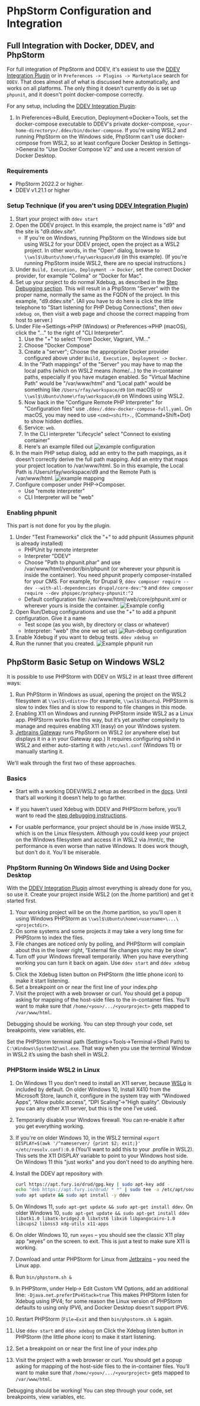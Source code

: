 # PhpStorm Configuration and Integration

## Full Integration with Docker, DDEV, and PhpStorm

For full integration of PhpStorm and DDEV, it's easiest to use the [DDEV Integration Plugin](https://plugins.jetbrains.com/plugin/18813-ddev-integration) or in `Preferences -> Plugins -> Marketplace` search for `DDEV`. That does almost all of what is discussed here automatically, and works on all platforms. The only thing it doesn't currently do is set up `phpunit`, and it doesn't point docker-compose correctly.

For any setup, including the [DDEV Integration Plugin](https://plugins.jetbrains.com/plugin/18813-ddev-integration):

1. In Preferences->Build, Execution, Deployment->Docker->Tools, set the docker-compose executable to DDEV's private docker-compose, `<your-home-directory>/.ddev/bin/docker-compose`. If you're using WSL2 and running PhpStorm on the Windows side, PhpStorm can't use docker-compose from WSL2, so at least configure Docker Desktop in Settings->General to "Use Docker Compose V2" and use a recent version of Docker Desktop.

### Requirements

- PhpStorm 2022.2 or higher.
- DDEV v1.21.1 or higher

### Setup Technique (if you aren't using [DDEV Integration Plugin](https://plugins.jetbrains.com/plugin/18813-ddev-integration))

1. Start your project with `ddev start`
2. Open the DDEV project. In this example, the project name is "d9" and the site is "d9.ddev.site".
    - If you're on Windows, running PhpStorm on the Windows side but  using WSL2 for your DDEV project, open the project as a WSL2 project. In other words, in the "Open" dialog, browse to `\\wsl$\Ubuntu\home\rfay\workspace\d9` (in this example). (If you're running PhpStorm inside WSL2, there are no special instructions.)
3. Under `Build, Execution, Deployment -> Docker`, set the correct Docker provider, for example "Colima" or "Docker for Mac".
4. Set up your project to do normal Xdebug, as described in the [Step Debugging section](../debugging-profiling/step-debugging.md). This will result in a PhpStorm "Server" with the proper name, normally the same as the FQDN of the project. In this example, "d9.ddev.site". (All you have to do here is click the little telephone to "Start listening for PHP Debug Connections", then `ddev xdebug on`, then visit a web page and choose the correct mapping from host to server.)
5. Under File→Settings→PHP (Windows) or Preferences→PHP (macOS), click the "..." to the right of "CLI Interpreter".
    1. Use the "+" to select "From Docker, Vagrant, VM..."
    2. Choose "Docker Compose"
    3. Create a "server"; Choose the appropriate Docker provider configured above under `Build, Execution, Deployment -> Docker`.
    4. In the "Path mappings" of the "Server" you may have to map the local paths (which on WSL2 means /home/...) to the in-container paths, especially if you have mutagen enabled. So "Virtual Machine Path" would be "/var/www/html" and "Local path" would be something like `/Users/rfay/workspace/d9` (on macOS) or `\\wsl$\Ubuntu\home\rfay\workspace\d9` on Windows using WSL2.
    5. Now back in the "Configure Remote PHP Interpreter" for "Configuration files" use `.ddev/.ddev-docker-compose-full.yaml`. On macOS, you may need to use `<cmd><shift>.`, (Command+Shift+Dot) to show hidden dotfiles.
    6. Service: `web`.
    7. In the CLI interpreter "Lifecycle" select "Connect to existing container"
    8. Here's an example filled out ![example configuration](images/cli_interpreter.png)
6. In the main PHP setup dialog, add an entry to the path mappings, as it doesn't correctly derive the full path mapping. Add an entry that maps your project location to /var/www/html. So in this example, the Local Path is /Users/rfay/workspace/d9 and the Remote Path is /var/www/html. ![example mapping](images/mapping.png)
7. Configure composer under PHP→Composer.
    - Use "remote interpreter"
    - CLI Interpreter will be "web"

### Enabling phpunit

This part is not done for you by the plugin.

1. Under "Test Frameworks" click the "+" to add phpunit (Assumes phpunit is already installed)
    - PHPUnit by remote interpreter
    - Interpreter "DDEV"
    - Choose "Path to phpunit.phar" and use /var/www/html/vendor/bin/phpunit (or wherever your phpunit is inside the container). You need phpunit properly composer-installed for your CMS. For example, for Drupal 9, `ddev composer require --dev --with-all-dependencies drupal/core-dev:^9`  and `ddev composer require --dev phpspec/prophecy-phpunit:^2`
    - Default configuration file: /var/www/html/web/core/phpunit.xml or wherever yours is inside the container.
   ![Example config](images/phpunit_setup.png)
2. Open Run/Debug configurations and use the "+" to add a phpunit configuration. Give it a name
    - Test scope (as you wish, by directory or class or whatever)
    - Interpreter: "web" (the one we set up)
   ![Run-debug configuration](images/run_debug_config.png)
3. Enable Xdebug if you want to debug tests. `ddev xdebug on`
4. Run the runner that you created. ![Example phpunit run](images/example_phpunit_run.png)

## PhpStorm Basic Setup on Windows WSL2

It is possible to use PHPStorm with DDEV on WSL2 in at least three different ways:

1. Run  PhPStorm in Windows as usual, opening the project on the WSL2 filesystem at `\\wsl$\<distro>`  (for example, `\\wsl$\Ubuntu`). PHPStorm is slow to index files and is slow to respond to file changes in this mode.
2. Enabling X11 on Windows and running PHPStorm inside WSL2 as a Linux app. PHPStorm works fine this way, but it’s yet another complexity to manage and requires enabling X11 (easy) on your Windows system.
3. [Jetbrains Gateway](https://www.jetbrains.com/remote-development/gateway/) runs PhpStorm on WSL2 (or anywhere else) but displays it in a in your Gateway app.) It requires configuring sshd in WSL2 and either auto-starting it with `/etc/wsl.conf` (Windows 11) or manually starting it.

We’ll walk through the first two of these approaches.

### Basics

- Start with a working DDEV/WSL2 setup as described in the [docs](../install/ddev-installation.md). Until that’s all working it doesn’t help to go farther.

- If you haven’t used Xdebug with DDEV and PHPStorm before, you’ll want to read the [step debugging instructions](../debugging-profiling/step-debugging.md).

- For usable performance, your project should be in `/home` inside WSL2, which is on the Linux filesystem. Although you could keep your project on the Windows filesystem and access it in WSL2 via /mnt/c, the performance is even worse than native Windows. It does work though, but don't do it. You'll be miserable.

### PhpStorm Running On Windows Side and Using Docker Desktop

With the [DDEV Integration Plugin](https://plugins.jetbrains.com/plugin/18813-ddev-integration) almost everything is already done for you, so use it. Create your project inside WSL2 (on the /home partition) and get it started first.

1. Your working project will be on the /home partition, so you’ll open it using Windows PHPStorm as `\\wsl$\Ubuntu\home\<username>\...\<projectdir>`.
2. On some systems and some projects it may take a very long time for PHPStorm to index the files.
3. File changes are noticed only by polling, and PHPStorm will complain about this in the lower right, “External file changes sync may be slow”.
4. Turn off your Windows firewall temporarily. When you have everything working you can turn it back on again.
Use `ddev start` and `ddev xdebug on`
5. Click the Xdebug listen button on PHPStorm (the little phone icon) to make it start listening.
6. Set a breakpoint on or near the first line of your index.php
7. Visit the project with a web browser or curl. You should get a popup asking for mapping of the host-side files to the in-container files. You’ll want to make sure that `/home/<you>/.../<yourproject>` gets mapped to `/var/www/html`.

Debugging should be working. You can step through your code, set breakpoints, view variables, etc.

Set the PHPStorm terminal path (Settings→Tools→Terminal→Shell Path) to `C:\Windows\System32\wsl.exe`. That way when you use the terminal Window in WSL2 it’s using the bash shell in WSL2.

### PHPStorm inside WSL2 in Linux

1. On Windows 11 you don't need to install an X11 server, because [WSLg](https://github.com/microsoft/wslg) is included by default. On older Windows 10, Install X410 from the Microsoft Store, launch it, configure in the system tray with “Windowed Apps”, “Allow public access”, “DPI Scaling”→”High quality”. Obviously you can any other X11 server, but this is the one I’ve used.
2. Temporarily disable your Windows firewall. You can re-enable it after you get everything working.
3. If you're on older Windows 10, in the WSL2 terminal `export DISPLAY=$(awk '/^nameserver/ {print $2; exit;}' </etc/resolv.conf):0.0` (You’ll want to add this to your .profile in WSL2). This sets the X11 DISPLAY variable to point to your Windows host side. On Windows 11 this "just works" and you don't need to do anything here.
4. Install the DDEV apt repository with

    ```bash
    curl https://apt.fury.io/drud/gpg.key | sudo apt-key add -
    echo "deb https://apt.fury.io/drud/ * *" | sudo tee -a /etc/apt/sources.list.d/ddev.list
    sudo apt update && sudo apt install -y ddev
    ```

5. On Windows 11, `sudo apt-get update && sudo apt-get install ddev`. On older Windows 10, `sudo apt-get update && sudo apt-get install ddev libatk1.0 libatk-bridge2.0 libxtst6 libxi6 libpangocairo-1.0 libcups2 libnss3 xdg-utils x11-apps`
6. On older Windows 10, run `xeyes` – you should see the classic X11 play app “xeyes” on the screen. <ctrl-c> to exit. This is just a test to make sure X11 is working.
7. Download and untar PHPStorm for Linux from [Jetbrains](https://www.jetbrains.com/phpstorm/download/#section=linux) – you need the Linux app.
8. Run `bin/phpstorm.sh &`
9. In PHPStorm, under Help→ Edit Custom VM Options, add an additional line: `-Djava.net.preferIPv4Stack=true` This makes PHPStorm listen for Xdebug using IPV4; for some reason the Linux version of PHPStorm defaults to using only IPV6, and Docker Desktop doesn't support IPV6.
10. Restart PHPStorm (`File→Exit` and then `bin/phpstorm.sh &` again.
11. Use `ddev start` and `ddev xdebug` on
Click the Xdebug listen button in PHPStorm (the little phone icon) to make it start listening.
12. Set a breakpoint on or near the first line of your index.php
13. Visit the project with a web browser or curl. You should get a popup asking for mapping of the host-side files to the in-container files. You’ll want to make sure that `/home/<you>/.../<yourproject>` gets mapped to `/var/www/html`.

Debugging should be working! You can step through your code, set breakpoints, view variables, etc.
